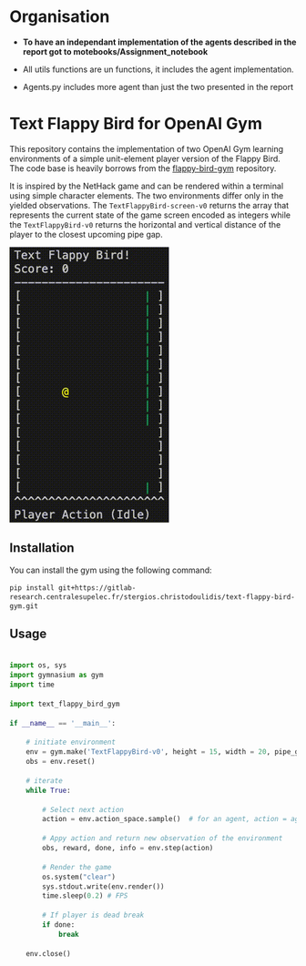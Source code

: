# Organisation

- **To have an independant implementation of the agents described in the report got to motebooks/Assignment_notebook**

- All utils functions are un functions, it includes the agent implementation. 
- Agents.py includes more agent than just the two presented in the report

# Text Flappy Bird for OpenAI Gym

This repository contains the implementation of two OpenAI Gym learning environments of a simple unit-element player version of the Flappy Bird. The code base is heavily borrows from the [flappy-bird-gym](https://github.com/Talendar/flappy-bird-gym) repository.

It is inspired by the NetHack game and can be rendered within a terminal using simple character elements. The two environments differ only in the yielded observations. The `TextFlappyBird-screen-v0` returns the array that represents the current state of the game screen encoded as integers while the `TextFlappyBird-v0` returns the horizontal and vertical distance of the player to the closest upcoming pipe gap.

![img](imgs/TFB_agent.gif)

## Installation

You can install the gym using the following command:

```
pip install git+https://gitlab-research.centralesupelec.fr/stergios.christodoulidis/text-flappy-bird-gym.git
```

## Usage

```python

import os, sys
import gymnasium as gym
import time

import text_flappy_bird_gym

if __name__ == '__main__':

    # initiate environment
    env = gym.make('TextFlappyBird-v0', height = 15, width = 20, pipe_gap = 4)
    obs = env.reset()

    # iterate
    while True:

        # Select next action
        action = env.action_space.sample()  # for an agent, action = agent.policy(observation)

        # Appy action and return new observation of the environment
        obs, reward, done, info = env.step(action)

        # Render the game
        os.system("clear")
        sys.stdout.write(env.render())
        time.sleep(0.2) # FPS

        # If player is dead break
        if done:
            break

    env.close()
```

